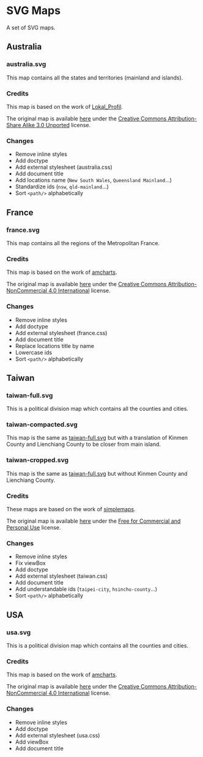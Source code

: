 # SVG Maps

A set of SVG maps.

## Australia

### australia.svg

This map contains all the states and territories (mainland and islands).

### Credits

This map is based on the work of [Lokal_Profil](https://commons.wikimedia.org/wiki/User:Lokal_Profil).

The original map is available [here](https://commons.wikimedia.org/wiki/File:Australia_map,_States.svg) under the [Creative Commons Attribution-Share Alike 3.0 Unported](https://creativecommons.org/licenses/by-sa/3.0/deed.en) license.

### Changes

* Remove inline styles
* Add doctype
* Add external stylesheet (australia.css)
* Add document title
* Add locations name (`New South Wales`, `Queensland Mainland`...)
* Standardize ids (`nsw`, `qld-mainland`...)
* Sort `<path/>` alphabetically

## France

### france.svg

This map contains all the regions of the Metropolitan France.

### Credits

This map is based on the work of [amcharts](https://www.amcharts.com).

The original map is available [here](https://www.amcharts.com/svg-maps/?map=france2016) under the [Creative Commons Attribution-NonCommercial 4.0 International](https://creativecommons.org/licenses/by-nc/4.0/) license.

### Changes

* Remove inline styles
* Add doctype
* Add external stylesheet (france.css)
* Add document title
* Replace locations title by name
* Lowercase ids
* Sort `<path/>` alphabetically

## Taiwan

### taiwan-full.svg

This is a political division map which contains all the counties and cities.

### taiwan-compacted.svg

This map is the same as [taiwan-full.svg](#taiwan-fullsvg) but with a translation of Kinmen County and Lienchiang County to be closer from main island.

### taiwan-cropped.svg

This map is the same as [taiwan-full.svg](#taiwan-fullsvg) but without Kinmen County and Lienchiang County.

### Credits

These maps are based on the work of [simplemaps](https://simplemaps.com).

The original map is available [here](https://simplemaps.com/resources/svg-tw) under the [Free for Commercial and Personal Use](https://simplemaps.com/resources/svg-license) license.

### Changes

* Remove inline styles
* Fix viewBox
* Add doctype
* Add external stylesheet (taiwan.css)
* Add document title
* Add understandable ids (`taipei-city`, `hsinchu-county`...)
* Sort `<path/>` alphabetically

## USA

### usa.svg

This is a political division map which contains all the counties and cities.

### Credits

This map is based on the work of [amcharts](https://www.amcharts.com).

The original map is available [here](https://www.amcharts.com/svg-maps/?map=usa) under the [Creative Commons Attribution-NonCommercial 4.0 International](https://creativecommons.org/licenses/by-nc/4.0/) license.

### Changes

* Remove inline styles
* Add doctype
* Add external stylesheet (usa.css)
* Add viewBox
* Add document title

